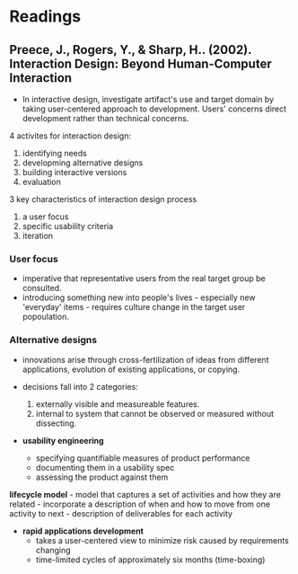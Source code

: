 # Readings
## Preece, J., Rogers, Y., & Sharp, H.. (2002). Interaction Design: Beyond Human-Computer Interaction

- In interactive design, investigate artifact's use and target domain by taking user-centered approach to development. Users' concerns direct development rather than technical concerns.

4 activites for interaction design:
1. identifying needs
2. developming alternative designs
3. building interactive versions
4. evaluation

3 key characteristics of interaction design process
1. a user focus
2. specific usability criteria 
3. iteration

### User focus
- imperative that representative users from the real target group be consulted.
- introducing something new into people's lives - especially new 'everyday' items - requires culture change in the target user popoulation.

### Alternative designs
- innovations arise through cross-fertilization of ideas from different applications, evolution of existing applications, or copying.
- decisions fall into 2 categories:
    1. externally visible and measureable features.
    2. internal to system that cannot be observed or measured without dissecting.

- **usability engineering**
    - specifying quantifiable measures of product performance
    - documenting them in a usability spec
    - assessing the product against them

**lifecycle model**
    - model that captures a set of activities and how they are related
    - incorporate a description of when and how to move from one activity to next
    - description of deliverables for each activity

- **rapid applications development**
    - takes a user-centered view to minimize risk caused by requirements changing
    - time-limited cycles of approximately six months (time-boxing)